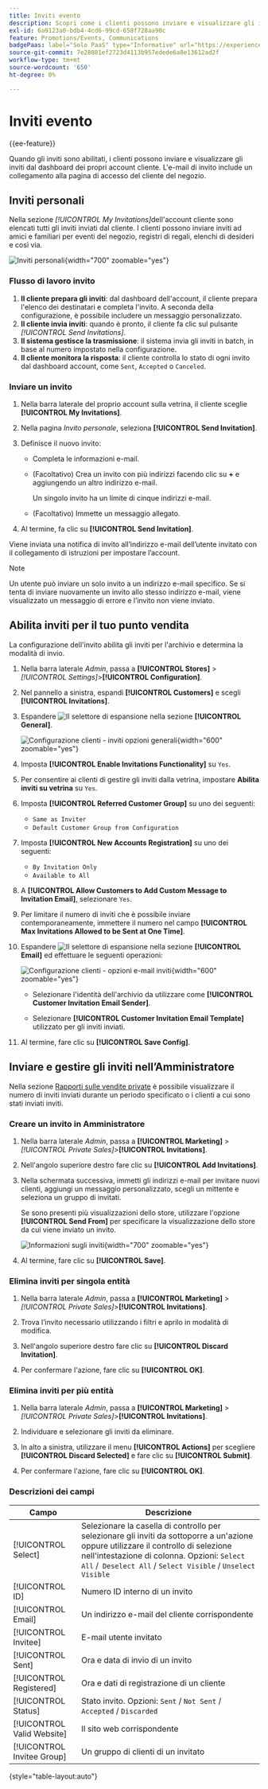 ```yaml
---
title: Inviti evento
description: Scopri come i clienti possono inviare e visualizzare gli inviti a eventi e vendite private dal dashboard dei loro account cliente.
exl-id: 6a9123a0-bdb4-4cd6-99cd-658f728aa90c
feature: Promotions/Events, Communications
badgePaas: label="Solo PaaS" type="Informative" url="https://experienceleague.adobe.com/it/docs/commerce/user-guides/product-solutions" tooltip="Applicabile solo ai progetti Adobe Commerce on Cloud (infrastruttura PaaS gestita da Adobe) e ai progetti on-premise."
source-git-commit: 7e28081ef2723d4113b957edede6a8e13612ad2f
workflow-type: tm+mt
source-wordcount: '650'
ht-degree: 0%

---
```


# Inviti evento

{{ee-feature}}

Quando gli inviti sono abilitati, i clienti possono inviare e visualizzare gli inviti dal dashboard dei propri account cliente. L&#39;e-mail di invito include un collegamento alla pagina di accesso del cliente del negozio.

## Inviti personali

Nella sezione _[!UICONTROL My Invitations]_&#x200B;dell&#39;account cliente sono elencati tutti gli inviti inviati dal cliente. I clienti possono inviare inviti ad amici e familiari per eventi del negozio, registri di regali, elenchi di desideri e così via.

![Inviti personali](./assets/account-dashboard-my-invitations.png){width="700" zoomable="yes"}

### Flusso di lavoro invito

1. **Il cliente prepara gli inviti**: dal dashboard dell&#39;account, il cliente prepara l&#39;elenco dei destinatari e completa l&#39;invito. A seconda della configurazione, è possibile includere un messaggio personalizzato.
1. **Il cliente invia inviti**: quando è pronto, il cliente fa clic sul pulsante _[!UICONTROL Send Invitations]_.
1. **Il sistema gestisce la trasmissione**: il sistema invia gli inviti in batch, in base al numero impostato nella configurazione.
1. **Il cliente monitora la risposta**: il cliente controlla lo stato di ogni invito dal dashboard account, come `Sent`, `Accepted` o `Canceled`.

### Inviare un invito

1. Nella barra laterale del proprio account sulla vetrina, il cliente sceglie **[!UICONTROL My Invitations]**.

1. Nella pagina _Invito personale_, seleziona **[!UICONTROL Send Invitation]**.

1. Definisce il nuovo invito:

   - Completa le informazioni e-mail.

   - (Facoltativo) Crea un invito con più indirizzi facendo clic su **+** e aggiungendo un altro indirizzo e-mail.

     Un singolo invito ha un limite di cinque indirizzi e-mail.

   - (Facoltativo) Immette un messaggio allegato.

1. Al termine, fa clic su **[!UICONTROL Send Invitation]**.

Viene inviata una notifica di invito all’indirizzo e-mail dell’utente invitato con il collegamento di istruzioni per impostare l’account.

>[!NOTE]
>
>Un utente può inviare un solo invito a un indirizzo e-mail specifico. Se si tenta di inviare nuovamente un invito allo stesso indirizzo e-mail, viene visualizzato un messaggio di errore e l’invito non viene inviato.

## Abilita inviti per il tuo punto vendita

La configurazione dell&#39;invito abilita gli inviti per l&#39;archivio e determina la modalità di invio.

1. Nella barra laterale _Admin_, passa a **[!UICONTROL Stores]** > _[!UICONTROL Settings]_>**[!UICONTROL Configuration]**.

1. Nel pannello a sinistra, espandi **[!UICONTROL Customers]** e scegli **[!UICONTROL Invitations]**.

1. Espandere ![Il selettore di espansione](../assets/icon-display-expand.png) nella sezione **[!UICONTROL General]**.

   ![Configurazione clienti - inviti opzioni generali](../configuration-reference/customers/assets/invitations-general.png){width="600" zoomable="yes"}

1. Imposta **[!UICONTROL Enable Invitations Functionality]** su `Yes`.

1. Per consentire ai clienti di gestire gli inviti dalla vetrina, impostare **Abilita inviti su vetrina** su `Yes`.

1. Imposta **[!UICONTROL Referred Customer Group]** su uno dei seguenti:

   - `Same as Inviter`
   - `Default Customer Group from Configuration`

1. Imposta **[!UICONTROL New Accounts Registration]** su uno dei seguenti:

   - `By Invitation Only`
   - `Available to All`

1. A **[!UICONTROL Allow Customers to Add Custom Message to Invitation Email]**, selezionare `Yes`.

1. Per limitare il numero di inviti che è possibile inviare contemporaneamente, immettere il numero nel campo **[!UICONTROL Max Invitations Allowed to be Sent at One Time]**.

1. Espandere ![Il selettore di espansione](../assets/icon-display-expand.png) nella sezione **[!UICONTROL Email]** ed effettuare le seguenti operazioni:

   ![Configurazione clienti - opzioni e-mail inviti](../configuration-reference/customers/assets/invitations-email.png){width="600" zoomable="yes"}

   - Selezionare l&#39;identità dell&#39;archivio da utilizzare come **[!UICONTROL Customer Invitation Email Sender]**.

   - Selezionare **[!UICONTROL Customer Invitation Email Template]** utilizzato per gli inviti inviati.

1. Al termine, fare clic su **[!UICONTROL Save Config]**.

## Inviare e gestire gli inviti nell’Amministratore

Nella sezione [Rapporti sulle vendite private](../getting-started/private-sales-reports.md) è possibile visualizzare il numero di inviti inviati durante un periodo specificato o i clienti a cui sono stati inviati inviti.

### Creare un invito in Amministratore

1. Nella barra laterale _Admin_, passa a **[!UICONTROL Marketing]** > _[!UICONTROL Private Sales]_>**[!UICONTROL Invitations]**.

1. Nell&#39;angolo superiore destro fare clic su **[!UICONTROL Add Invitations]**.

1. Nella schermata successiva, immetti gli indirizzi e-mail per invitare nuovi clienti, aggiungi un messaggio personalizzato, scegli un mittente e seleziona un gruppo di invitati.

   Se sono presenti più visualizzazioni dello store, utilizzare l&#39;opzione **[!UICONTROL Send From]** per specificare la visualizzazione dello store da cui viene inviato un invito.

   ![Informazioni sugli inviti](./assets/create-invitation-page.png){width="700" zoomable="yes"}

1. Al termine, fare clic su **[!UICONTROL Save]**.

### Elimina inviti per singola entità

1. Nella barra laterale _Admin_, passa a **[!UICONTROL Marketing]** > _[!UICONTROL Private Sales]_>**[!UICONTROL Invitations]**.

1. Trova l’invito necessario utilizzando i filtri e aprilo in modalità di modifica.

1. Nell&#39;angolo superiore destro fare clic su **[!UICONTROL Discard Invitation]**.

1. Per confermare l&#39;azione, fare clic su **[!UICONTROL OK]**.

### Elimina inviti per più entità

1. Nella barra laterale _Admin_, passa a **[!UICONTROL Marketing]** > _[!UICONTROL Private Sales]_>**[!UICONTROL Invitations]**.

1. Individuare e selezionare gli inviti da eliminare.

1. In alto a sinistra, utilizzare il menu **[!UICONTROL Actions]** per scegliere **[!UICONTROL Discard Selected]** e fare clic su **[!UICONTROL Submit]**.

1. Per confermare l&#39;azione, fare clic su **[!UICONTROL OK]**.

### Descrizioni dei campi

| Campo | Descrizione |
|--- |--- |
| [!UICONTROL Select] | Selezionare la casella di controllo per selezionare gli inviti da sottoporre a un&#39;azione oppure utilizzare il controllo di selezione nell&#39;intestazione di colonna. Opzioni: `Select All` /` Deselect All` / `Select Visible` / `Unselect Visible` |
| [!UICONTROL ID] | Numero ID interno di un invito |
| [!UICONTROL Email] | Un indirizzo e-mail del cliente corrispondente |
| [!UICONTROL Invitee] | E-mail utente invitato |
| [!UICONTROL Sent] | Ora e data di invio di un invito |
| [!UICONTROL Registered] | Ora e dati di registrazione di un cliente |
| [!UICONTROL Status] | Stato invito. Opzioni: `Sent` / `Not Sent` / `Accepted` / `Discarded` |
| [!UICONTROL Valid Website] | Il sito web corrispondente |
| [!UICONTROL Invitee Group] | Un gruppo di clienti di un invitato |

{style="table-layout:auto"}
